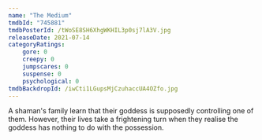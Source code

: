 ```yaml
---
name: "The Medium"
tmdbId: "745881"
tmdbPosterId: /tWoSE8SH6XhgWKHIL3p0sj7lA3V.jpg
releaseDate: 2021-07-14
categoryRatings:
    gore: 0
    creepy: 0
    jumpscares: 0
    suspense: 0
    psychological: 0
tmdbBackdropId: /iwCti1LGupsMjCzuhaccUA4OZfo.jpg
---
```

A shaman's family learn that their goddess is supposedly controlling one of them. However, their lives take a frightening turn when they realise the goddess has nothing to do with the possession.

